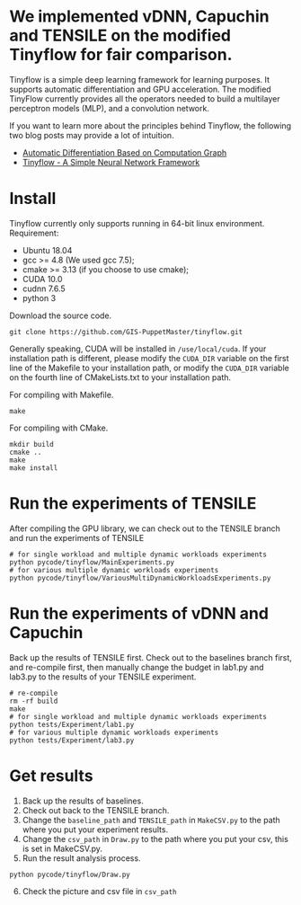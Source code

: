 # We implemented vDNN, Capuchin and TENSILE on the modified Tinyflow for fair comparison.
Tinyflow is a simple deep learning framework for learning purposes. It supports automatic 
differentiation and GPU acceleration. The modified TinyFlow currently provides all the operators needed 
to build a multilayer perceptron models (MLP), and a convolution network.

If you want to learn more about the principles behind Tinyflow, the following two blog posts may provide a lot of intuition.
+ [Automatic Differentiation Based on Computation Graph](https://lb-yu.github.io/2019/07/22/Automatic-Differentiation-Based-on-Computation-Graph/)
+ [Tinyflow - A Simple Neural Network Framework](https://lb-yu.github.io/2019/07/23/Tinyflow-A-Simple-Neural-Network-Framework/)


# Install
Tinyflow currently only supports running in 64-bit linux environment. Requirement:
+ Ubuntu 18.04
+ gcc >= 4.8 (We used gcc 7.5);
+ cmake >= 3.13 (if you choose to use cmake);
+ CUDA 10.0
+ cudnn 7.6.5
+ python 3

Download the source code.
```shell
git clone https://github.com/GIS-PuppetMaster/tinyflow.git
```

Generally speaking, CUDA will be installed in `/use/local/cuda`. 
If your installation path is different, please modify the `CUDA_DIR` variable on the first 
line of the Makefile to your installation path, or modify the `CUDA_DIR` variable on the 
fourth line of CMakeLists.txt to your installation path.

For compiling with Makefile.
```shell
make
```

For compiling with CMake.
```shell
mkdir build
cmake ..
make
make install
```

# Run the experiments of TENSILE
After compiling the GPU library, we can check out to the TENSILE branch and run the experiments of TENSILE
```shell
# for single workload and multiple dynamic workloads experiments
python pycode/tinyflow/MainExperiments.py
# for various multiple dynamic workloads experiments
python pycode/tinyflow/VariousMultiDynamicWorkloadsExperiments.py
```
# Run the experiments of vDNN and Capuchin
Back up the results of TENSILE first.
Check out to the baselines branch first, and re-compile first, then manually change the budget in lab1.py and lab3.py to the results of your TENSILE experiment. 
```shell
# re-compile
rm -rf build
make
# for single workload and multiple dynamic workloads experiments
python tests/Experiment/lab1.py
# for various multiple dynamic workloads experiments
python tests/Experiment/lab3.py
```

# Get results
1. Back up the results of baselines.
2. Check out back to the TENSILE branch.
3. Change the `baseline_path` and `TENSILE_path` in `MakeCSV.py` to the path where you put your experiment results.
4. Change the `csv_path` in `Draw.py` to the path where you put your csv, this is set in MakeCSV.py.
5. Run the result analysis process.
```shell
python pycode/tinyflow/Draw.py
```
6. Check the picture and csv file in `csv_path`
